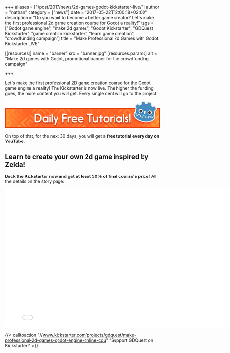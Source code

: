 +++
aliases = ["/post/2017/news/2d-games-godot-kickstarter-live/"]
author = "nathan"
category = ["news"]
date = "2017-05-22T12:00:18+02:00"
description = "Do you want to become a better game creator? Let's make the first professional 2d game creation course for Godot a reality!"
tags = ["Godot game engine", "make 2d games", "Godot Kickstarter", "GDQuest Kickstarter", "game creation kickstarter", "learn game creation", "crowdfunding campaign"]
title = "Make Professional 2d Games with Godot: Kickstarter LIVE"

[[resources]]
  name = "banner"
  src = "banner.jpg"
  [resources.params]
    alt = "Make 2d games with Godot, promotional banner for the crowdfunding campaign"

+++


Let's make the first professional 2D game creation course for the Godot game engine a reality! The Kickstarter is now live. The higher the funding goes, the more content you will get. Every single cent will go to the project.

![Banner image with the Godot logo and the text 'daily free tutorials!'](free-tutorials.png)

On top of that, for the next 30 days, you will get a **free tutorial every day on YouTube**.

## Learn to create your own 2d game inspired by Zelda! 

**Back the Kickstarter now and get at least 50% of final course's price!** All the details on the story page:

<iframe width="800" height="450" src="//www.kickstarter.com/projects/gdquest/make-professional-2d-games-godot-engine-online-cou/widget/video.html" frameborder="0" scrolling="no"> </iframe>

{{< calltoaction "//www.kickstarter.com/projects/gdquest/make-professional-2d-games-godot-engine-online-cou" "Support GDQuest on Kickstarter!" >}}
